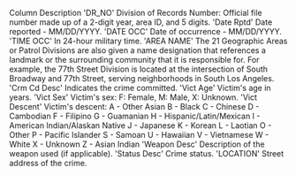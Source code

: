 Column	Description
'DR_NO'	Division of Records Number: Official file number made up of a 2-digit year, area ID, and 5 digits.
'Date Rptd'	Date reported - MM/DD/YYYY.
'DATE OCC'	Date of occurrence - MM/DD/YYYY.
'TIME OCC'	In 24-hour military time.
'AREA NAME'	The 21 Geographic Areas or Patrol Divisions are also given a name designation that references a landmark or the surrounding community that it is responsible for. For example, the 77th Street Division is located at the intersection of South Broadway and 77th Street, serving neighborhoods in South Los Angeles.
'Crm Cd Desc'	Indicates the crime committed.
'Vict Age'	Victim's age in years.
'Vict Sex'	Victim's sex: F: Female, M: Male, X: Unknown.
'Vict Descent'	Victim's descent:
A - Other Asian
B - Black
C - Chinese
D - Cambodian
F - Filipino
G - Guamanian
H - Hispanic/Latin/Mexican
I - American Indian/Alaskan Native
J - Japanese
K - Korean
L - Laotian
O - Other
P - Pacific Islander
S - Samoan
U - Hawaiian
V - Vietnamese
W - White
X - Unknown
Z - Asian Indian
'Weapon Desc'	Description of the weapon used (if applicable).
'Status Desc'	Crime status.
'LOCATION'	Street address of the crime.
